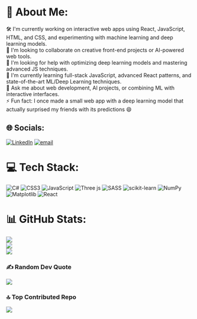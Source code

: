 # 💫 About Me:
🛠️ I'm currently working on interactive web apps using React, JavaScript, HTML, and CSS, and experimenting with machine learning and deep learning models.<br>🤝 I'm looking to collaborate on creative front-end projects or AI-powered web tools.<br>👀 I'm looking for help with optimizing deep learning models and mastering advanced JS techniques.<br>🌱 I'm currently learning full-stack JavaScript, advanced React patterns, and state-of-the-art ML/Deep Learning techniques.<br>💬 Ask me about web development, AI projects, or combining ML with interactive interfaces.<br>⚡ Fun fact: I once made a small web app with a deep learning model that actually surprised my friends with its predictions 😄


## 🌐 Socials:
[![LinkedIn](https://img.shields.io/badge/LinkedIn-%230077B5.svg?logo=linkedin&logoColor=white)](https://linkedin.com/in/www.linkedin.com/in/alireza-adibi) [![email](https://img.shields.io/badge/Email-D14836?logo=gmail&logoColor=white)](mailto:Alireza.Adibi.2006@gmail.com) 

# 💻 Tech Stack:
![C#](https://img.shields.io/badge/c%23-%23239120.svg?style=flat&logo=csharp&logoColor=white) ![CSS3](https://img.shields.io/badge/css3-%231572B6.svg?style=flat&logo=css3&logoColor=white) ![JavaScript](https://img.shields.io/badge/javascript-%23323330.svg?style=flat&logo=javascript&logoColor=%23F7DF1E) ![Three js](https://img.shields.io/badge/threejs-black?style=flat&logo=three.js&logoColor=white) ![SASS](https://img.shields.io/badge/SASS-hotpink.svg?style=flat&logo=SASS&logoColor=white) ![scikit-learn](https://img.shields.io/badge/scikit--learn-%23F7931E.svg?style=flat&logo=scikit-learn&logoColor=white) ![NumPy](https://img.shields.io/badge/numpy-%23013243.svg?style=flat&logo=numpy&logoColor=white) ![Matplotlib](https://img.shields.io/badge/Matplotlib-%23ffffff.svg?style=flat&logo=Matplotlib&logoColor=black) ![React](https://img.shields.io/badge/react-%2320232a.svg?style=flat&logo=react&logoColor=%2361DAFB)
# 📊 GitHub Stats:
![](https://github-readme-stats.vercel.app/api?username=AlirezaAdibi2006&theme=monokai&hide_border=true&include_all_commits=true&count_private=false)<br/>
![](https://nirzak-streak-stats.vercel.app/?user=AlirezaAdibi2006&theme=monokai&hide_border=true)<br/>
![](https://github-readme-stats.vercel.app/api/top-langs/?username=AlirezaAdibi2006&theme=monokai&hide_border=true&include_all_commits=true&count_private=false&layout=compact)

### ✍️ Random Dev Quote
![](https://quotes-github-readme.vercel.app/api?type=vetical&theme=radical)

### 🔝 Top Contributed Repo
![](https://github-contributor-stats.vercel.app/api?username=AlirezaAdibi2006&limit=5&theme=prussian&combine_all_yearly_contributions=true)

<!-- Proudly created with GPRM ( https://gprm.itsvg.in ) -->